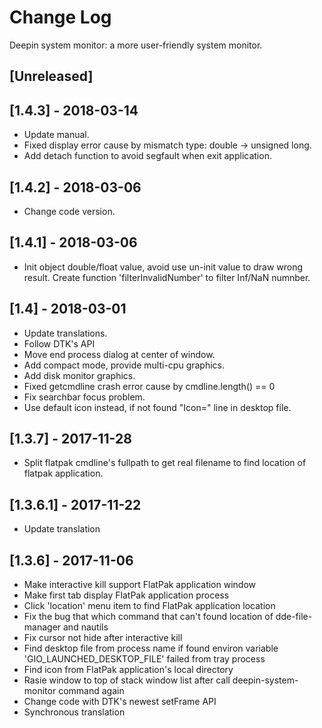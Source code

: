 # Change Log
Deepin system monitor: a more user-friendly system monitor.

## [Unreleased]

## [1.4.3] - 2018-03-14
- Update manual.
- Fixed display error cause by mismatch type: double -> unsigned long.
- Add detach function to avoid segfault when exit application.

## [1.4.2] - 2018-03-06
- Change code version.

## [1.4.1] - 2018-03-06
- Init object double/float value, avoid use un-init value to draw wrong result. Create function 'filterInvalidNumber' to filter Inf/NaN numnber.

## [1.4] - 2018-03-01
- Update translations.
- Follow DTK's API
- Move end process dialog at center of window.
- Add compact mode, provide multi-cpu graphics.
- Add disk monitor graphics.
- Fixed getcmdline crash error cause by cmdline.length() == 0
- Fix searchbar focus problem.
- Use default icon instead, if not found "Icon=" line in desktop file.

## [1.3.7] - 2017-11-28
- Split flatpak cmdline's fullpath to get real filename to find location of flatpak application.

## [1.3.6.1] - 2017-11-22
- Update translation

## [1.3.6] - 2017-11-06
- Make interactive kill support FlatPak application window
- Make first tab display FlatPak application process
- Click 'location' menu item to find FlatPak application location
- Fix the bug that which command that can't found location of dde-file-manager and nautils
- Fix cursor not hide after interactive kill
- Find desktop file from process name if found environ variable 'GIO_LAUNCHED_DESKTOP_FILE' failed from tray process
- Find icon from FlatPak application's local directory
- Rasie window to top of stack window list after call deepin-system-monitor command again
- Change code with DTK's newest setFrame API
- Synchronous translation


